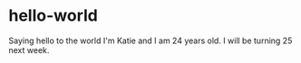 # hello-world
Saying hello to the world
I'm Katie and I am 24 years old. I will be turning 25 next week.
